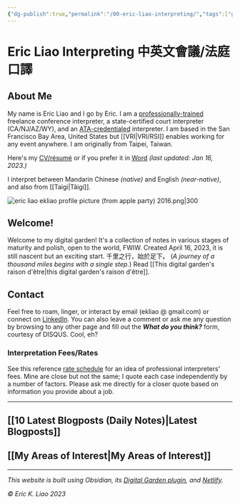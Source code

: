 ```yaml
---
{"dg-publish":true,"permalink":"/00-eric-liao-interpreting/","tags":["gardenEntry"],"noteIcon":"2","created":"","updated":""}
---
```


# Eric Liao Interpreting 中英文會議/法庭口譯

## About Me

My name is Eric Liao and I go by Eric. I am a [professionally-trained](https://www.middlebury.edu/institute/academics/degree-programs/translation-interpretation) freelance conference interpreter, a state-certified court interpreter (CA/NJ/AZ/WY), and an [ATA-credentialed](https://www.atanet.org/member-center/credentialed-interpreter-designation/) interpreter. I am based in the San Francisco Bay Area, United States but [[VRI\|VRI/RSI]] enables working for any event anywhere. I am originally from Taipei, Taiwan. 

Here's my [CV/résumé](https://drive.google.com/file/d/1x2w2NirxGCWH6FfUQIGFDNAa1wWMs3oS/view?usp=sharing) or if you prefer it in [Word](https://docs.google.com/document/d/1PSfvw_oGpZYrjDhLmePZDfkx-2DQbcLdtMUTyIZMV40/edit?usp=sharing) *(last updated: Jan 16, 2023.)* 

I interpret between Mandarin Chinese *(native)* and English *(near-native)*, and also from [[Taigi\|Tâigí]].


![eric liao ekliao profile picture (from apple party) 2016.png|300](/img/user/_attachments/eric%20liao%20ekliao%20profile%20picture%20(from%20apple%20party)%202016.png)

## Welcome! 

Welcome to my digital garden! It's a collection of notes in various stages of maturity and polish, open to the world, FWIW. Created April 16, 2023, it is still nascent but an exciting start. 千里之行，始於足下。 (*A journey of a thousand miles begins with a single step.*) Read [[This digital garden's raison d'être\|this digital garden's raison d'être]].

## Contact

Feel free to roam, linger, or interact by email (ekliao @ gmail.com) or connect on [LinkedIn](http://linkedin.com/in/ericliaointerpreter). You can also leave a comment or ask me any question by browsing to any other page and fill out the ***What do you think?*** form, courtesy of DISQUS. Cool, eh?

### Interpretation Fees/Rates

See this reference [rate schedule](https://www.theprotranslation.com/en/chinese-translation-interpretation-transcription-service-fees/) for an idea of professional interpreters' fees. Mine are close but not the same; I quote each case independently by a number of factors. Please ask me directly for a closer quote based on information you provide about a job.

---
## [[10 Latest Blogposts (Daily Notes)\|Latest Blogposts]]


## [[My Areas of Interest\|My Areas of Interest]]

---
*This website is built using Obsidian, its [Digital Garden plugin](https://github.com/oleeskild/obsidian-digital-garden), and [Netlify](https://www.netlify.com/).*

*© Eric K. Liao 2023*